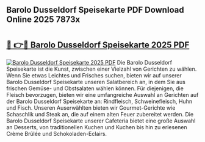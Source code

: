 ## Barolo Dusseldorf Speisekarte PDF Download Online 2025 7873x

# <h2><a href="http://gc86kb.nevu.top/?p=Barolo+Dusseldorf+Speisekarte">🔗 👉🔴 Barolo Dusseldorf Speisekarte 2025 PDF</a></h2>

[![Barolo Dusseldorf Speisekarte 2025 PDF](https://i.imgur.com/dBaPXMq.png)](http://gc86kb.nevu.top/?p=Barolo+Dusseldorf+Speisekarte)
Die Barolo Dusseldorf Speisekarte ist die Kunst, zwischen einer Vielzahl von Gerichten zu wählen. Wenn Sie etwas Leichtes und Frisches suchen, bieten wir auf unserer Barolo Dusseldorf Speisekarte unseren Salatbereich an, in dem Sie aus frischen Gemüse- und Obstsalaten wählen können. Für diejenigen, die Fleisch bevorzugen, bieten wir eine umfangreiche Auswahl an Gerichten auf der Barolo Dusseldorf Speisekarte an: Rindfleisch, Schweinefleisch, Huhn und Fisch. Unseren Auserwählten bieten wir Gourmet-Gerichte wie Schaschlik und Steak an, die auf einem alten Feuer zubereitet werden. Die Barolo Dusseldorf Speisekarte unserer Cafeteria bietet eine große Auswahl an Desserts, von traditionellen Kuchen und Kuchen bis hin zu erlesenen Crème Brûlée und Schokoladen-Eclairs.
